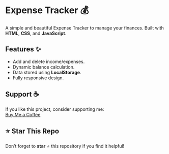 # Expense Tracker 💰

A simple and beautiful Expense Tracker to manage your finances. Built with **HTML**, **CSS**, and **JavaScript**.  

## Features ✨  
- Add and delete income/expenses.  
- Dynamic balance calculation.  
- Data stored using **LocalStorage**.  
- Fully responsive design.  

## Support ☕  
If you like this project, consider supporting me:  
[Buy Me a Coffee](https://kofe.al/senan)  

## ⭐ Star This Repo  
Don’t forget to **star** ⭐ this repository if you find it helpful!  
